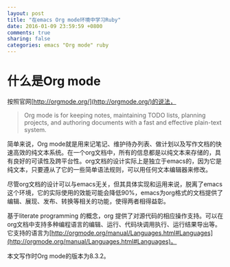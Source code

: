 ```yaml
---
layout: post
title: "在emacs Org mode环境中学习Ruby"
date: 2016-01-09 23:59:59 +0800
comments: true
sharing: false
categories: emacs "Org mode" ruby
---
```


# 什么是Org mode

按照官网[http://orgmode.org/](http://orgmode.org/)的说法，

> Org mode is for keeping notes, maintaining TODO lists, planning projects, and authoring documents with a fast and effective plain-text system.

简单来说，Org mode就是用来记笔记、维护待办列表、做计划以及写作文档的快速高效的纯文本系统。在一个org文档中，所有的信息都是以纯文本来存储的，具有良好的可读性及跨平台性。org文档的设计实际上是独立于emacs的，因为它是纯文本，只要遵从了它的一些简单语法规则，可以用任何文本编辑器来修改。

尽管org文档的设计可以与emacs无关，但其具体实现和运用来说，脱离了emacs这个环境，它的实际使用的效能可能会降低90%，emacs为org格式的文档提供了编辑、展现、发布、转换等相关的功能，使得两者相得益彰。

基于literate programming 的概念，org 提供了对源代码的相应操作支持。可以在org文档中支持多种编程语言的编辑、运行、代码块调用执行、运行结果导出等。它支持的语言为[http://orgmode.org/manual/Languages.html#Languages](http://orgmode.org/manual/Languages.html#Languages)。

本文写作时Org mode的版本为8.3.2。
